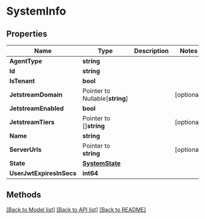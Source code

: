 # SystemInfo

## Properties

Name | Type | Description | Notes
------------ | ------------- | ------------- | -------------
**AgentType** | **string** |  | 
**Id** | **string** |  | 
**IsTenant** | **bool** |  | 
**JetstreamDomain** | Pointer to Nullable[**string**] |  | [optional] 
**JetstreamEnabled** | **bool** |  | 
**JetstreamTiers** | Pointer to []**string** |  | [optional] 
**Name** | **string** |  | 
**ServerUrls** | Pointer to **string** |  | [optional] 
**State** | [**SystemState**](SystemState.md) |  | 
**UserJwtExpiresInSecs** | **int64** |  | 

## Methods


[[Back to Model list]](../README.md#documentation-for-models) [[Back to API list]](../README.md#documentation-for-api-endpoints) [[Back to README]](../README.md)


